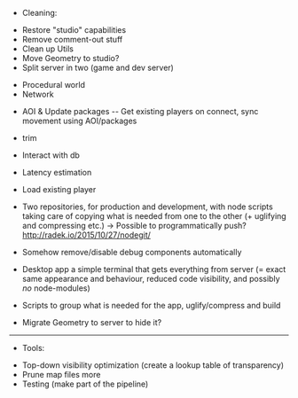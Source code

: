 * Cleaning:
- Restore "studio" capabilities
- Remove comment-out stuff
- Clean up Utils
- Move Geometry to studio?
- Split server in two (game and dev server)
* Procedural world
* Network
- AOI & Update packages
-- Get existing players on connect, sync movement using AOI/packages
- trim
- Interact with db
- Latency estimation
- Load existing player

- Two repositories, for production and development, with node scripts taking care
of copying what is needed from one to the other (+ uglifying and compressing etc.)
-> Possible to programmatically push?  http://radek.io/2015/10/27/nodegit/
- Somehow remove/disable debug components automatically
- Desktop app a simple terminal that gets everything from server (= exact same
appearance and behaviour, reduced code visibility, and possibly *no* node-modules)
- Scripts to group what is needed for the app, uglify/compress and build
- Migrate Geometry to server to hide it?
-----
* Tools:
- Top-down visibility optimization (create a lookup table of transparency)
- Prune map files more
- Testing (make part of the pipeline)